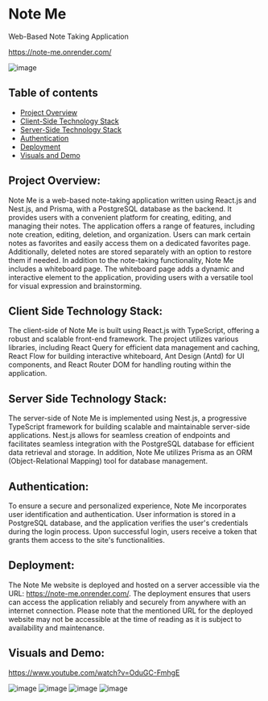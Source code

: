 # Note Me 
  Web-Based Note Taking Application

https://note-me.onrender.com/

<!-- ![video](https://streamable.com/c4fehr) -->
![image](https://iili.io/HgN5NNp.jpg)

 


## Table of contents
* [Project Overview](#project-overview)
* [Client-Side Technology Stack](#client-side-technology-stack)
* [Server-Side Technology Stack](#server-side-technology-stack)
* [Authentication](#authentication)
* [Deployment](#deployment)
* [Visuals and Demo](#visuals-and-demo)


## Project Overview:
Note Me is a web-based note-taking application written using React.js and Nest.js, and Prisma, with a PostgreSQL database as the backend. It provides users with a convenient platform for creating, editing, and managing their notes. The application offers a range of features, including note creation, editing, deletion, and organization. Users can mark certain notes as favorites and easily access them on a dedicated favorites page. Additionally, deleted notes are stored separately with an option to restore them if needed.
In addition to the note-taking functionality, Note Me includes a whiteboard page. The whiteboard page adds a dynamic and interactive element to the application, providing users with a versatile tool for visual expression and brainstorming.

## Client Side Technology Stack:
The client-side of Note Me is built using React.js with TypeScript, offering a robust and scalable front-end framework. The project utilizes various libraries, including React Query for efficient data management and caching, React Flow for building interactive whiteboard, Ant Design (Antd) for UI components, and React Router DOM for handling routing within the application.

## Server Side Technology Stack:
The server-side of Note Me is implemented using Nest.js, a progressive TypeScript framework for building scalable and maintainable server-side applications. Nest.js allows for seamless creation of endpoints and facilitates seamless integration with the PostgreSQL database for efficient data retrieval and storage. In addition, Note Me utilizes Prisma as an ORM (Object-Relational Mapping) tool for database management.

## Authentication:
To ensure a secure and personalized experience, Note Me incorporates user identification and authentication. User information is stored in a PostgreSQL database, and the application verifies the user's credentials during the login process. Upon successful login, users receive a token that grants them access to the site's functionalities.

## Deployment:
The Note Me website is deployed and hosted on a server accessible via the URL: https://note-me.onrender.com/. The deployment ensures that users can access the application reliably and securely from anywhere with an internet connection. Please note that the mentioned URL for the deployed website may not be accessible at the time of reading as it is subject to availability and maintenance.

## Visuals and Demo:
https://www.youtube.com/watch?v=OduGC-FmhgE

![image](https://iili.io/HgvXwv4.png)
![image](https://iili.io/Hgvhd9R.png)
![image](https://iili.io/HgvhZJf.png)
![image](https://iili.io/HgvjFJj.png)
